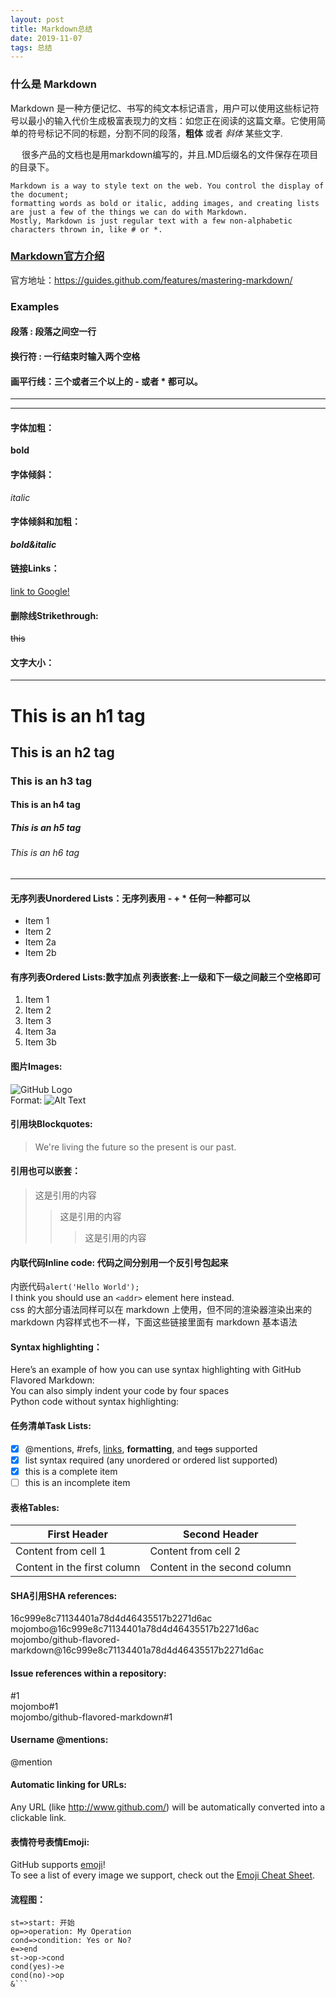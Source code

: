 ```yaml
---
layout: post
title: Markdown总结
date: 2019-11-07 
tags: 总结    
---
```



### 什么是 Markdown  
 
   Markdown 是一种方便记忆、书写的纯文本标记语言，用户可以使用这些标记符号以最小的输入代价生成极富表现力的文档：如您正在阅读的这篇文章。它使用简单的符号标记不同的标题，分割不同的段落，**粗体** 或者 *斜体* 某些文字.

　 很多产品的文档也是用markdown编写的，并且.MD后缀名的文件保存在项目的目录下。    

    Markdown is a way to style text on the web. You control the display of the document; 
    formatting words as bold or italic, adding images, and creating lists are just a few of the things we can do with Markdown.
    Mostly, Markdown is just regular text with a few non-alphabetic characters thrown in, like # or *.                         
 
### [Markdown官方介绍](https://guides.github.com/features/mastering-markdown/)
官方地址：https://guides.github.com/features/mastering-markdown/

### Examples  

#### 段落 : 段落之间空一行  

#### 换行符 : 一行结束时输入两个空格                 

#### 画平行线：三个或者三个以上的 - 或者 * 都可以。  
***
*****

#### 字体加粗：  
**bold**

#### 字体倾斜：   
*italic*

#### 字体倾斜和加粗：  
***bold&italic***

#### 链接Links：  
[link to Google!](http://google.com)

#### 删除线Strikethrough:  
~~this~~

#### 文字大小：  
****
# This is an h1 tag
## This is an h2 tag
### This is an h3 tag 
#### This is an h4 tag 
##### This is an h5 tag 
###### This is an h6 tag 
****

#### 无序列表Unordered Lists：无序列表用 - + * 任何一种都可以  
* Item 1
* Item 2
 * Item 2a
 * Item 2b 
  
#### 有序列表Ordered Lists:数字加点   列表嵌套:上一级和下一级之间敲三个空格即可  
1. Item 1
1. Item 2
1. Item 3
  1. Item 3a
  1. Item 3b

#### 图片Images: 
![GitHub Logo](/images/logo.png)  
Format: ![Alt Text](url)  

#### 引用块Blockquotes:
> We're living the future so
> the present is our past.  

#### 引用也可以嵌套：  
> 这是引用的内容
>> 这是引用的内容  
>>> 这是引用的内容  


#### 内联代码Inline code:  代码之间分别用一个反引号包起来  
内嵌代码`alert('Hello World');`  
I think you should use an `<addr>` element here instead.  
css 的大部分语法同样可以在 markdown 上使用，但不同的渲染器渲染出来的 markdown 内容样式也不一样，下面这些链接里面有 markdown 基本语法

#### Syntax highlighting：
Here’s an example of how you can use syntax highlighting with GitHub Flavored Markdown:  
You can also simply indent your code by four spaces  
Python code without syntax highlighting:
        
#### 任务清单Task Lists:  
- [x] @mentions, #refs, [links](), **formatting**, and <del>tags</del> supported
- [x] list syntax required (any unordered or ordered list supported)
- [x] this is a complete item
- [ ] this is an incomplete item

#### 表格Tables:  
First Header | Second Header
------------ | -------------
Content from cell 1 | Content from cell 2
Content in the first column | Content in the second column

#### SHA引用SHA references:  
16c999e8c71134401a78d4d46435517b2271d6ac  
mojombo@16c999e8c71134401a78d4d46435517b2271d6ac  
mojombo/github-flavored-markdown@16c999e8c71134401a78d4d46435517b2271d6ac  

#### Issue references within a repository:
#1  
mojombo#1  
mojombo/github-flavored-markdown#1  

#### Username @mentions:  
@mention

#### Automatic linking for URLs:  
Any URL (like http://www.github.com/) will be automatically converted into a clickable link.

#### 表情符号表情Emoji:  
GitHub supports [emoji](https://help.github.com/en/github/writing-on-github/basic-writing-and-formatting-syntax#using-emoji)!  
To see a list of every image we support, check out the [Emoji Cheat Sheet](https://github.com/ikatyang/emoji-cheat-sheet/blob/master/README.md).

#### 流程图：  
```flow
st=>start: 开始
op=>operation: My Operation
cond=>condition: Yes or No?
e=>end
st->op->cond
cond(yes)->e
cond(no)->op
&```
